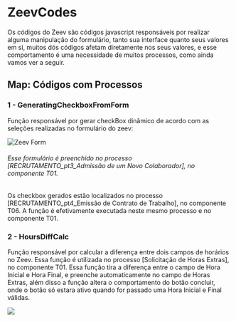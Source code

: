 <h1> ZeevCodes </h1>

<p text-align="justify"> Os códigos do Zeev são códigos javascript responsáveis por realizar alguma manipulação do formulário, tanto sua interface quanto seus valores em si, muitos dós códigos afetam diretamente nos seus valores, e esse comportamento é uma necessidade de muitos processos, como ainda vamos ver a seguir. </p>

<h2>Map: Códigos com Processos</h2>
<h3>1 - GeneratingCheckboxFromForm</h3>

<p>Função responsável por gerar checkBox dinâmico de acordo com as seleções realizadas no formulário do zeev:</p>
<img src="https://github.com/XxthyagoronaldxX/ZeevCodes/assets/16446463/fe0c1910-9ec8-4317-a526-ffcdebad4fa1" alt="Zeev Form" />
<h6>Esse formulário é preenchido no processo [RECRUTAMENTO_pt3_Admissão de um Novo Colaborador], no componente T01.</h6>
<p>Os checkbox gerados estão localizados no processo [RECRUTAMENTO_pt4_Emissão de Contrato de Trabalho], no componente T06. A função é
efetivamente executada neste mesmo processo e no componente T01.</p>

<h3>2 - HoursDiffCalc</h3>
  
<p>Função responsável por calcular a diferença entre dois campos de horários no Zeev. Essa função é utilizada no processo [Solicitação de Horas Extras], 
no componente T01. Essa função tira a diferença entre o campo de Hora Inicial e Hora Final, e preenche automaticamente no campo de Horas Extras, além disso 
a função altera o comportamento do botão concluir, onde o botão só estara ativo quando for passado uma Hora Inicial e Final válidas.</p>
<img src="https://github.com/XxthyagoronaldxX/ZeevCodes/assets/16446463/79f691b8-951b-4793-a23f-9fa69ca0447a"/>



